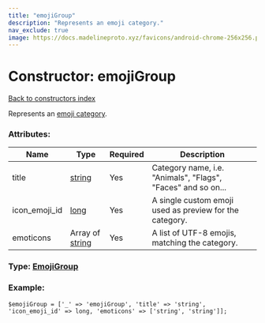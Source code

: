 ```yaml
---
title: "emojiGroup"
description: "Represents an emoji category."
nav_exclude: true
image: https://docs.madelineproto.xyz/favicons/android-chrome-256x256.png
---
```

# Constructor: emojiGroup  
[Back to constructors index](/API_docs/constructors/index.html)



Represents an [emoji category](https://core.telegram.org/api/custom-emoji#emoji-categories).

### Attributes:

| Name     |    Type       | Required | Description |
|----------|---------------|----------|-------------|
|title|[string](/API_docs/types/string.html) | Yes|Category name, i.e. "Animals", "Flags", "Faces" and so on...|
|icon\_emoji\_id|[long](/API_docs/types/long.html) | Yes|A single custom emoji used as preview for the category.|
|emoticons|Array of [string](/API_docs/types/string.html) | Yes|A list of UTF-8 emojis, matching the category.|



### Type: [EmojiGroup](/API_docs/types/EmojiGroup.html)


### Example:

```
$emojiGroup = ['_' => 'emojiGroup', 'title' => 'string', 'icon_emoji_id' => long, 'emoticons' => ['string', 'string']];
```  

